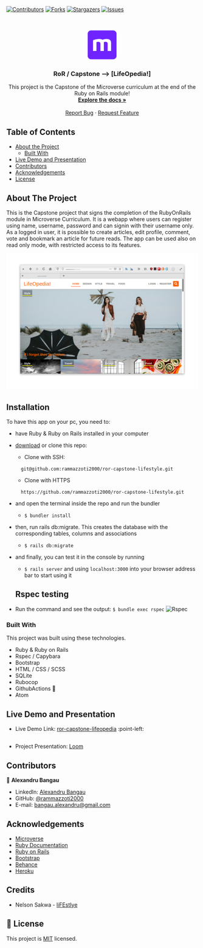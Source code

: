 <!--
*** Thanks for checking out this README Template. If you have a suggestion that would
*** make this better, please fork the repo and create a pull request or simply open
*** an issue with the tag "enhancement".
*** Thanks again! Now go create something AMAZING! :D
-->

<!-- PROJECT SHIELDS -->
<!--
*** I'm using markdown "reference style" links for readability.
*** Reference links are enclosed in brackets [ ] instead of parentheses ( ).
*** See the bottom of this document for the declaration of the reference variables
*** for contributors-url, forks-url, etc. This is an optional, concise syntax you may use.
*** https://www.markdownguide.org/basic-syntax/#reference-style-links
-->
[![Contributors][contributors-shield]][contributors-url]
[![Forks][forks-shield]][forks-url]
[![Stargazers][stars-shield]][stars-url]
[![Issues][issues-shield]][issues-url]


<!-- PROJECT LOGO -->
<br />
<p align="center">
  <a href="https://github.com/rammazzoti2000/ror-capstone-lifestyle">
    <img src="app/assets/images/microverse.png" alt="Logo" width="80" height="80">
  </a>

  <h3 align="center">RoR / Capstone --> [LifeOpedia!]</h3>

  <p align="center">
    This project is the Capstone of the Microverse curriculum at the end of the Ruby on Rails module!
    <br />
    <a href="https://github.com/rammazzoti2000/ror-capstone-lifestyle"><strong>Explore the docs »</strong></a>
    <br />
    <br />
    <a href="https://github.com/rammazzoti2000/ror-capstone-lifestyle/issues">Report Bug</a>
    ·
    <a href="https://github.com/rammazzoti2000/ror-capstone-lifestyle/issues">Request Feature</a>
  </p>
</p>

<!-- TABLE OF CONTENTS -->
## Table of Contents

* [About the Project](#about-the-project)
  * [Built With](#built-with)
* [Live Demo and Presentation](#live-demo-and-presentation)
* [Contributors](#contributors)
* [Acknowledgements](#acknowledgements)
* [License](#license)

<!-- ABOUT THE PROJECT -->
## About The Project

This is the Capstone project that signs the completion of the RubyOnRails module in Microverse Curriculum.
It is a webapp where users can register using name, username, password and can signin with their username only.
As a logged in user, it is possible to create articles, edit profile, comment, vote and bookmark an article for future reads.
The app can be used also on read only mode, with restricted access to its features.

![screenshot-1](app/assets/images/screenshot-1.png)

<!-- INSTALLATION -->
## Installation

To have this app on your pc, you need to:
* have Ruby & Ruby on Rails installed in your computer
* [download](https://github.com/rammazzoti2000/ror-capstone-lifestyle/archive/development.zip) or clone this repo:
  - Clone with SSH:
  ```
    git@github.com:rammazzoti2000/ror-capstone-lifestyle.git
  ```
  - Clone with HTTPS
  ```
    https://github.com/rammazzoti2000/ror-capstone-lifestyle.git
  ```
* and open the terminal inside the repo and run the bundler
  - ```$ bundler install```
* then, run rails db:migrate. This creates the database with the corresponding tables, columns and associations
  - ```$ rails db:migrate```
* and finally, you can test it in the console by running
  - ```$ rails server``` and using ```localhost:3000``` into your browser address bar to start using it
  ## Rspec testing

* Run the command and see the output: 
```$ bundle exec rspec```
![Rspec](app/assets/images/rspec.png)

### Built With
This project was built using these technologies.
* Ruby & Ruby on Rails
* Rspec / Capybara
* Bootstrap
* HTML / CSS / SCSS
* SQLite
* Rubocop
* GithubActions :muscle:
* Atom

<!-- Live Demo -->
## Live Demo and Presentation
* Live Demo Link: [ror-capstone-lifeopedia](https://ror-capstone-lifeopedia.herokuapp.com/) :point-left:
##
* Project Presentation: [Loom](#)

<!-- CONTACT -->
## Contributors

👤 **Alexandru Bangau**

- LinkedIn: [Alexandru Bangau](https://www.linkedin.com/in/alexandru-bangau/)
- GitHub: [@rammazzoti2000](https://github.com/rammazzoti2000)
- E-mail: bangau.alexandru@gmail.com


<!-- ACKNOWLEDGEMENTS -->
## Acknowledgements
* [Microverse](https://www.microverse.org/)
* [Ruby Documentation](https://www.ruby-lang.org/en/documentation/)
* [Ruby on Rails](https://rubyonrails.org/)
* [Bootstrap](https://getbootstrap.com/)
* [Behance](https://www.behance.net/)
* [Heroku](https://www.heroku.com/)

## Credits
* Nelson Sakwa - [liFEstIye](https://www.behance.net/gallery/14554909/liFEsTlye-Mobile-version)

<!-- MARKDOWN LINKS & IMAGES -->
<!-- https://www.markdownguide.org/basic-syntax/#reference-style-links -->
[contributors-shield]: https://img.shields.io/github/contributors/rammazzoti2000/ror-capstone-lifestyle.svg?style=flat-square
[contributors-url]: https://github.com/rammazzoti2000/ror-capstone-lifestyle/graphs/contributors
[forks-shield]: https://img.shields.io/github/forks/rammazzoti2000/ror-capstone-lifestyle.svg?style=flat-square
[forks-url]: https://github.com/rammazzoti2000/ror-capstone-lifestyle/network/members
[stars-shield]: https://img.shields.io/github/stars/rammazzoti2000/ror-capstone-lifestyle.svg?style=flat-square
[stars-url]: https://github.com/rammazzoti2000/ror-capstone-lifestyle/stargazers
[issues-shield]: https://img.shields.io/github/issues/rammazzoti2000/ror-capstone-lifestyle.svg?style=flat-square
[issues-url]: https://github.com/rammazzoti2000/ror-capstone-lifestyle/issues

## 📝 License

This project is [MIT](https://opensource.org/licenses/MIT) licensed.
